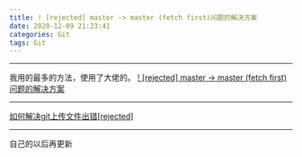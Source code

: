```yaml
---
title: ! [rejected] master -> master (fetch first)问题的解决方案
date: 2020-12-09 21:23:41
categories: Git
tags: Git
---
```

-------  
我用的最多的方法，使用了大佬的。
[! [rejected] master -> master (fetch first)问题的解决方案](https://blog.csdn.net/weixin_44118318/article/details/85030461)  

-------

[如何解决git上传文件出错[rejected]](https://blog.csdn.net/weixin_43211277/article/details/82715355)

-------
自己的以后再更新